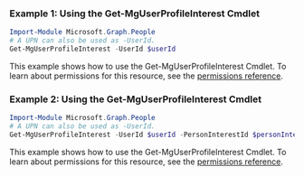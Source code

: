 ### Example 1: Using the Get-MgUserProfileInterest Cmdlet
```powershell
Import-Module Microsoft.Graph.People
# A UPN can also be used as -UserId.
Get-MgUserProfileInterest -UserId $userId
```
This example shows how to use the Get-MgUserProfileInterest Cmdlet.
To learn about permissions for this resource, see the [permissions reference](/graph/permissions-reference).
### Example 2: Using the Get-MgUserProfileInterest Cmdlet
```powershell
Import-Module Microsoft.Graph.People
# A UPN can also be used as -UserId.
Get-MgUserProfileInterest -UserId $userId -PersonInterestId $personInterestId
```
This example shows how to use the Get-MgUserProfileInterest Cmdlet.
To learn about permissions for this resource, see the [permissions reference](/graph/permissions-reference).

